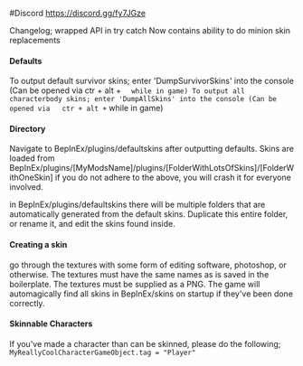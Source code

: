 ﻿#Discord
https://discord.gg/fy7JGze

Changelog; wrapped API in try catch
Now contains ability to do minion skin replacements

#### Defaults
To output default survivor skins; enter 'DumpSurvivorSkins' into the console (Can be opened via   ctr + alt + `   while in game)
To output all characterbody skins; enter 'DumpAllSkins' into the console (Can be opened via   ctr + alt + `   while in game)

#### Directory
Navigate to BepInEx/plugins/defaultskins after outputting defaults.
Skins are loaded from BepInEx/plugins/[MyModsName]/plugins/[FolderWithLotsOfSkins]/[FolderWithOneSkin]
if you do not adhere to the above, you will crash it for everyone involved.

in BepInEx/plugins/defaultskins there will be multiple folders that are automatically generated from the default skins.
Duplicate this entire folder, or rename it, and edit the skins found inside.

#### Creating a skin
go through the textures with some form of editing software, photoshop, or otherwise.
The textures must have the same names as is saved in the boilerplate.
The textures must be supplied as a PNG.
The game will automagically find all skins in BepInEx/skins on startup if they've been done correctly.

#### Skinnable Characters
If you've made a character than can be skinned, please do the following; `MyReallyCoolCharacterGameObject.tag = "Player"`